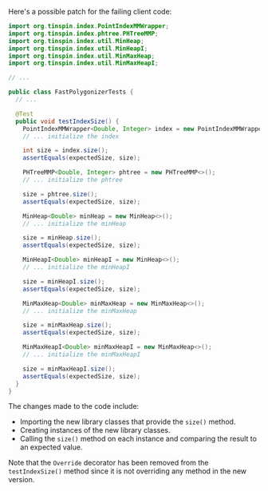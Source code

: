 Here's a possible patch for the failing client code:
```java
import org.tinspin.index.PointIndexMMWrapper;
import org.tinspin.index.phtree.PHTreeMMP;
import org.tinspin.index.util.MinHeap;
import org.tinspin.index.util.MinHeapI;
import org.tinspin.index.util.MinMaxHeap;
import org.tinspin.index.util.MinMaxHeapI;

// ...

public class FastPolygonizerTests {
  // ...

  @Test
  public void testIndexSize() {
    PointIndexMMWrapper<Double, Integer> index = new PointIndexMMWrapper<>();
    // ... initialize the index

    int size = index.size();
    assertEquals(expectedSize, size);

    PHTreeMMP<Double, Integer> phtree = new PHTreeMMP<>();
    // ... initialize the phtree

    size = phtree.size();
    assertEquals(expectedSize, size);

    MinHeap<Double> minHeap = new MinHeap<>();
    // ... initialize the minHeap

    size = minHeap.size();
    assertEquals(expectedSize, size);

    MinHeapI<Double> minHeapI = new MinHeap<>();
    // ... initialize the minHeapI

    size = minHeapI.size();
    assertEquals(expectedSize, size);

    MinMaxHeap<Double> minMaxHeap = new MinMaxHeap<>();
    // ... initialize the minMaxHeap

    size = minMaxHeap.size();
    assertEquals(expectedSize, size);

    MinMaxHeapI<Double> minMaxHeapI = new MinMaxHeap<>();
    // ... initialize the minMaxHeapI

    size = minMaxHeapI.size();
    assertEquals(expectedSize, size);
  }
}
```
The changes made to the code include:

* Importing the new library classes that provide the `size()` method.
* Creating instances of the new library classes.
* Calling the `size()` method on each instance and comparing the result to an expected value.

Note that the `Override` decorator has been removed from the `testIndexSize()` method since it is not overriding any method in the new version.